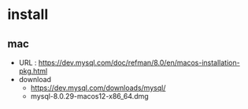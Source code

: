 # install

## mac
- URL : https://dev.mysql.com/doc/refman/8.0/en/macos-installation-pkg.html
- download
  - https://dev.mysql.com/downloads/mysql/
  - mysql-8.0.29-macos12-x86_64.dmg

